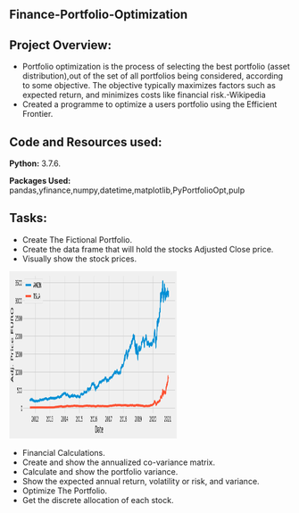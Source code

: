 ## Finance-Portfolio-Optimization
## Project Overview:
- Portfolio optimization is the process of selecting the best portfolio (asset distribution),out of the set of all portfolios being considered, according to some objective. The objective typically maximizes factors such as expected return, and minimizes costs like financial risk.-Wikipedia
- Created a programme to optimize a users portfolio using the Efficient Frontier.

## Code and Resources used:
**Python:** 3.7.6.

**Packages Used:** pandas,yfinance,numpy,datetime,matplotlib,PyPortfolioOpt,pulp

## Tasks:
- Create The Fictional Portfolio.
-  Create the data frame that will hold the stocks Adjusted Close price.
- Visually show the stock prices.

<img src='portfolio.png' width='300' height='300'>

- Financial Calculations.
- Create and show the annualized co-variance matrix. 
- Calculate and show the portfolio variance.
- Show the expected annual return, volatility or risk, and variance.
- Optimize The Portfolio.
- Get the discrete allocation of each stock.








